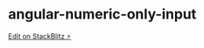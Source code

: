 # angular-numeric-only-input

[Edit on StackBlitz ⚡️](https://stackblitz.com/edit/angular-numeric-only-input)